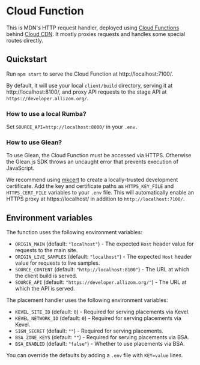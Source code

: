 # Cloud Function

This is MDN's HTTP request handler, deployed using
[Cloud Functions](https://cloud.google.com/functions/) behind
[Cloud CDN](https://cloud.google.com/cdn/). It mostly proxies requests and
handles some special routes directly.

## Quickstart

Run `npm start` to serve the Cloud Function at http://localhost:7100/.

By default, it will use your local `client/build` directory, serving it at
http://localhost:8100/, and proxy API requests to the stage API at
`https://developer.allizom.org/`.

### How to use a local Rumba?

Set `SOURCE_API=http://localhost:8000/` in your `.env.`

### How to use Glean?

To use Glean, the Cloud Function must be accessed via HTTPS. Otherwise the
Glean.js SDK throws an uncaught error that prevents execution of JavaScript.

We recommend using [mkcert](https://github.com/FiloSottile/mkcert) to create a
locally-trusted development certificate. Add the key and certificate paths as
`HTTPS_KEY_FILE` and `HTTPS_CERT_FILE` variables to your `.env` file. This will
automatically enable an HTTPS proxy at https://localhost/ in addition to
`http://localhost:7100/`.

## Environment variables

The function uses the following environment variables:

- `ORIGIN_MAIN` (default: `"localhost"`) - The expected `Host` header value for
  requests to the main site.
- `ORIGIN_LIVE_SAMPLES` (default: `"localhost"`) - The expected `Host` header
  value for requests to live samples.
- `SOURCE_CONTENT` (default: `"http://localhost:8100"`) - The URL at which the
  client build is served.
- `SOURCE_API` (default: `"https://developer.allizom.org/"`) - The URL at which
  the API is served.

The placement handler uses the following environment variables:

- `KEVEL_SITE_ID` (default: `0`) - Required for serving placements via Kevel.
- `KEVEL_NETWORK_ID` (default: `0`) - Required for serving placements via Kevel.
- `SIGN_SECRET` (default: `""`) - Required for serving placements.
- `BSA_ZONE_KEYS` (default: `""`) - Required for serving placements via BSA.
- `BSA_ENABLED` (default: `"false"`) - Whether to use placements via BSA.

You can override the defaults by adding a `.env` file with `KEY=value` lines.
